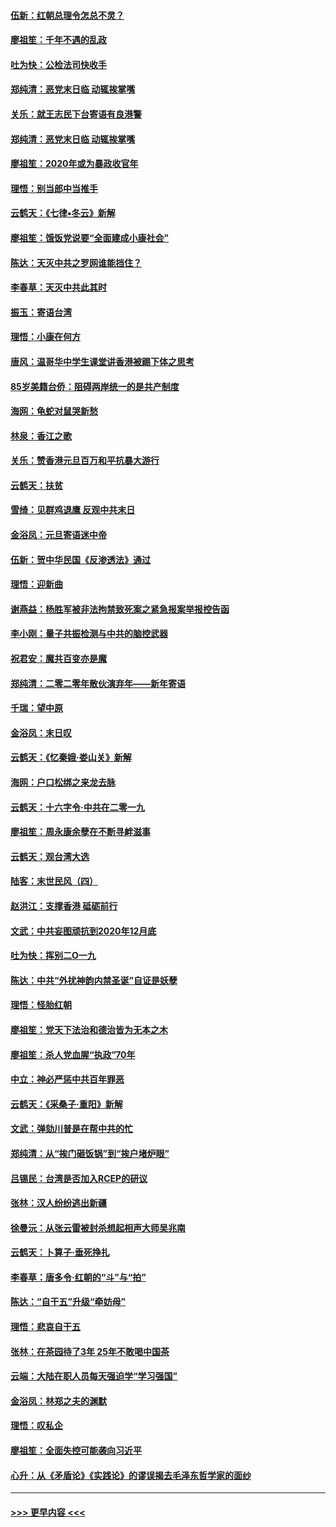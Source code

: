 #### [伍新：红朝总理令怎总不灵？](../pages/nsc993/n11770813.md?t=01061222) 
#### [廖祖笙：千年不遇的乱政](../pages/nsc993/n11770373.md?t=01061222) 
#### [吐为快：公检法司快收手](../pages/nsc993/n11770359.md?t=01061222) 
#### [郑纯清：恶党末日临 动辄挨掌嘴](../pages/nsc993/n11769912.md?t=01061222) 
#### [关乐：就王志民下台寄语有良港警](../pages/nsc993/n11769903.md?t=01061222) 
#### [郑纯清：恶党末日临 动辄挨掌嘴](../pages/nsc993/n11769356.md?t=01061222) 
#### [廖祖笙：2020年或为暴政收官年](../pages/nsc993/n11768216.md?t=01061222) 
#### [理悟：别当郎中当推手](../pages/nsc993/n11768243.md?t=01061222) 
#### [云鹤天：《七律▪冬云》新解](../pages/nsc993/n11768204.md?t=01061222) 
#### [廖祖笙：饿饭党说要“全面建成小康社会”](../pages/nsc993/n11767482.md?t=01061222) 
#### [陈达：天灭中共之罗网谁能挡住？](../pages/nsc993/n11767465.md?t=01061222) 
#### [李春草：天灭中共此其时](../pages/nsc993/n11767452.md?t=01061222) 
#### [振玉：寄语台湾](../pages/nsc993/n11767432.md?t=01061222) 
#### [理悟：小康在何方](../pages/nsc993/n11767394.md?t=01061222) 
#### [唐风：温哥华中学生课堂讲香港被踢下体之思考](../pages/nsc993/n11766848.md?t=01061222) 
#### [85岁美籍台侨：阻碍两岸统一的是共产制度](../pages/nsc993/n11765043.md?t=01061222) 
#### [海网：龟蛇对鼠哭新愁](../pages/nsc993/n11764895.md?t=01061222) 
#### [林泉：香江之歌](../pages/nsc993/n11764415.md?t=01061222) 
#### [关乐：赞香港元旦百万和平抗暴大游行](../pages/nsc993/n11764382.md?t=01061222) 
#### [云鹤天：扶贫](../pages/nsc993/n11764245.md?t=01061222) 
#### [雪绮：见群鸡退鹰  反观中共末日](../pages/nsc993/n11762112.md?t=01061222) 
#### [金浴凤：元旦寄语迷中帝](../pages/nsc993/n11761788.md?t=01061222) 
#### [伍新：贺中华民国《反渗透法》通过](../pages/nsc993/n11761994.md?t=01061222) 
#### [理悟：迎新曲](../pages/nsc993/n11761152.md?t=01061222) 
#### [谢燕益：杨胜军被非法拘禁致死案之紧急报案举报控告函](../pages/nsc993/n11756134.md?t=01061222) 
#### [李小刚：量子共振检测与中共的脑控武器](../pages/nsc993/n11754518.md?t=01061222) 
#### [祝君安：魔共百变亦是魔](../pages/nsc993/n11754469.md?t=01061222) 
#### [郑纯清：二零二零年散伙演弃年——新年寄语](../pages/nsc993/n11754195.md?t=01061222) 
#### [千瑞：望中原](../pages/nsc993/n11754159.md?t=01061222) 
#### [金浴凤：末日叹](../pages/nsc993/n11752359.md?t=01061222) 
#### [云鹤天：《忆秦娥‧娄山关》新解](../pages/nsc993/n11752348.md?t=01061222) 
#### [海网：户口松绑之来龙去脉](../pages/nsc993/n11752328.md?t=01061222) 
#### [云鹤天：十六字令‧中共在二零一九](../pages/nsc993/n11752305.md?t=01061222) 
#### [廖祖笙：周永康余孽在不断寻衅滋事](../pages/nsc993/n11751013.md?t=01061222) 
#### [云鹤天：观台湾大选](../pages/nsc993/n11751007.md?t=01061222) 
#### [陆客：末世民风（四）](../pages/nsc993/n11749203.md?t=01061222) 
#### [赵洪江：支撑香港 砥砺前行](../pages/nsc993/n11748482.md?t=01061222) 
#### [文武：中共妄图顽抗到2020年12月底](../pages/nsc993/n11748446.md?t=01061222) 
#### [吐为快：挥别二O一九](../pages/nsc993/n11748411.md?t=01061222) 
#### [陈达：中共“外扰神韵内禁圣诞”自证是妖孽](../pages/nsc993/n11748226.md?t=01061222) 
#### [理悟：怪胎红朝](../pages/nsc993/n11748206.md?t=01061222) 
#### [廖祖笙：党天下法治和德治皆为无本之木](../pages/nsc993/n11748135.md?t=01061222) 
#### [廖祖笙：杀人党血腥“执政”70年](../pages/nsc993/n11745144.md?t=01061222) 
#### [中立：神必严惩中共百年罪恶](../pages/nsc993/n11744970.md?t=01061222) 
#### [云鹤天：《采桑子‧重阳》新解](../pages/nsc993/n11744948.md?t=01061222) 
#### [文武：弹劾川普是在帮中共的忙](../pages/nsc993/n11744758.md?t=01061222) 
#### [郑纯清：从“挨门砸饭锅”到“挨户堵炉眼”](../pages/nsc993/n11744745.md?t=01061222) 
#### [吕锡民：台湾是否加入RCEP的研议](../pages/nsc993/n11744701.md?t=01061222) 
#### [张林：汉人纷纷逃出新疆](../pages/nsc993/n11743530.md?t=01061222) 
#### [徐曼沅：从张云雷被封杀想起相声大师吴兆南](../pages/nsc993/n11741816.md?t=01061222) 
#### [云鹤天：卜算子‧垂死挣扎](../pages/nsc993/n11739956.md?t=01061222) 
#### [李春草：唐多令‧红朝的“斗”与“拍”](../pages/nsc993/n11739830.md?t=01061222) 
#### [陈达：“自干五”升级“牵妨母”](../pages/nsc993/n11739724.md?t=01061222) 
#### [理悟：悲哀自干五](../pages/nsc993/n11739547.md?t=01061222) 
#### [张林：在茶园待了3年 25年不敢喝中国茶](../pages/nsc993/n11739240.md?t=01061222) 
#### [云端：大陆在职人员每天强迫学“学习强国”](../pages/nsc993/n11738735.md?t=01061222) 
#### [金浴凤：林郑之夫的渊默](../pages/nsc993/n11737735.md?t=01061222) 
#### [理悟：叹私企](../pages/nsc993/n11737715.md?t=01061222) 
#### [廖祖笙：全面失控可能袭向习近平](../pages/nsc993/n11737704.md?t=01061222) 
#### [心升：从《矛盾论》《实践论》的谬误揭去毛泽东哲学家的面纱](../pages/nsc993/n11736962.md?t=01061222) 

----
#### [ >>> 更早内容 <<< ](../indexes/nsc993-earlier.md)
